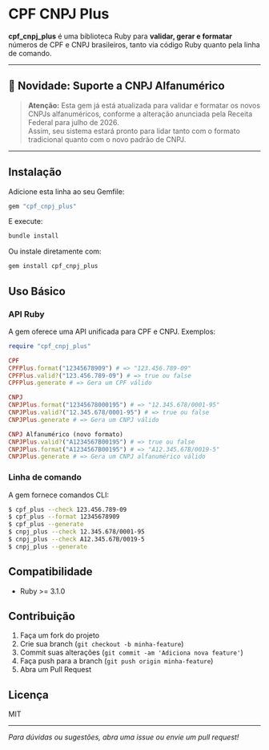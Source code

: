 # CPF CNPJ Plus

**cpf_cnpj_plus** é uma biblioteca Ruby para **validar, gerar e formatar** números de CPF e CNPJ brasileiros, tanto via código Ruby quanto pela linha de comando.

---

## 🚀 Novidade: Suporte a CNPJ Alfanumérico

> **Atenção:** Esta gem já está atualizada para validar e formatar os novos CNPJs alfanuméricos, conforme a alteração anunciada pela Receita Federal para julho de 2026.  
> Assim, seu sistema estará pronto para lidar tanto com o formato tradicional quanto com o novo padrão de CNPJ.

---

## Instalação

Adicione esta linha ao seu Gemfile:

```ruby
gem "cpf_cnpj_plus"
```


E execute:

```bash
bundle install
```
Ou instale diretamente com:

```bash
gem install cpf_cnpj_plus
```

## Uso Básico

### API Ruby

A gem oferece uma API unificada para CPF e CNPJ. Exemplos:

```ruby
require "cpf_cnpj_plus"

CPF
CPFPlus.format("12345678909") # => "123.456.789-09"
CPFPlus.valid?("123.456.789-09") # => true ou false
CPFPlus.generate # => Gera um CPF válido

CNPJ
CNPJPlus.format("12345678000195") # => "12.345.678/0001-95"
CNPJPlus.valid?("12.345.678/0001-95") # => true ou false
CNPJPlus.generate # => Gera um CNPJ válido

CNPJ Alfanumérico (novo formato)
CNPJPlus.valid?("A1234567B00195") # => true ou false
CNPJPlus.format("A1234567B00195") # => "A12.345.67B/0019-5"
CNPJPlus.generate # => Gera um CNPJ alfanumérico válido
```


### Linha de comando

A gem fornece comandos CLI:

```bash
$ cpf_plus --check 123.456.789-09
$ cpf_plus --format 12345678909
$ cpf_plus --generate
$ cnpj_plus --check 12.345.678/0001-95
$ cnpj_plus --check A12.345.67B/0019-5
$ cnpj_plus --generate
```

## Compatibilidade

- Ruby >= 3.1.0

## Contribuição

1. Faça um fork do projeto
2. Crie sua branch (`git checkout -b minha-feature`)
3. Commit suas alterações (`git commit -am 'Adiciona nova feature'`)
4. Faça push para a branch (`git push origin minha-feature`)
5. Abra um Pull Request

## Licença

MIT

---

*Para dúvidas ou sugestões, abra uma issue ou envie um pull request!*


